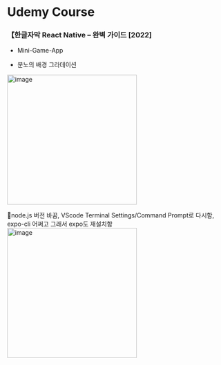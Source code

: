 # Udemy Course
### 【한글자막 React Native – 완벽 가이드 [2022]

- Mini-Game-App

+ 분노의 배경 그라데이션
<img width="300" alt="image" src="https://user-images.githubusercontent.com/59243729/202198956-4fda4f3c-7190-442f-ac35-d48a01dca0d0.png">

📌node.js 버전 바꿈, VScode Terminal Settings/Command Prompt로 다시함, expo-cli 어쩌고 그래서 expo도 재설치함
<img width="300" alt="image" src="https://user-images.githubusercontent.com/59243729/202198177-ef648e8c-d9db-433b-90ee-89e023152d11.png">

